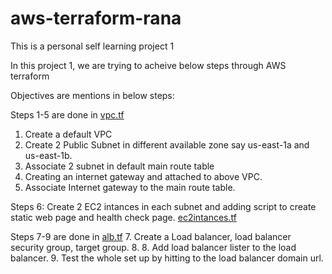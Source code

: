 # aws-terraform-rana
This is a personal self learning project 1

In this project 1, we are trying to acheive below steps through AWS terraform

Objectives are mentions in below steps:

Steps 1-5 are done in <a href="https://github.com/ranajitpang/aws-terraform-rana/blob/main/project1-lb-ec2-vpc/vpc.tf">vpc.tf</a>
1. Create a default VPC
2. Create 2 Public Subnet in different available zone say us-east-1a and us-east-1b.
3. Associate 2 subnet in default main route table
4. Creating an internet gateway and attached to above VPC.
5. Associate Internet gateway to the main route table.

Steps 6: Create 2 EC2 intances in each subnet and adding script to create static web page and health check page. <a href="https://github.com/ranajitpang/aws-terraform-rana/blob/main/project1-lb-ec2-vpc/ec2intances.tf">ec2intances.tf</a>

Steps 7-9 are done in <a href="https://github.com/ranajitpang/aws-terraform-rana/blob/main/project1-lb-ec2-vpc/alb.tf">alb.tf</a>
7. Create a Load balancer, load balancer security group, target group.
8. 8. Add load balancer lister to the load balancer.
9. Test the whole set up by hitting to the load balancer domain url.

